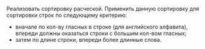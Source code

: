 Реализовать сортировку расческой. Применить данную сортировку для сортировки строк
по следующему критерию:
- вначале по кол-ву гласных в строке (для английского алфавита), впереди должны
оказаться строки с большим кол-вом гласных;
- затем по длине строки, впереди более длинные слова.